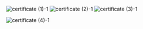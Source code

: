 
![certificate (1)-1](https://user-images.githubusercontent.com/94339884/160251368-ac9826a9-4018-4148-aa0a-5a068c05a732.png)
![certificate (2)-1](https://user-images.githubusercontent.com/94339884/160251373-d66f4300-033f-4d94-8767-92775bd5ec73.png)
![certificate (3)-1](https://user-images.githubusercontent.com/94339884/160251376-0c56ce79-9db7-41f4-a3e1-63f749774a90.png)

![certificate (4)-1](https://user-images.githubusercontent.com/94339884/160251478-5573eeac-bbd9-4896-8538-04ce88ebc796.jpg)

